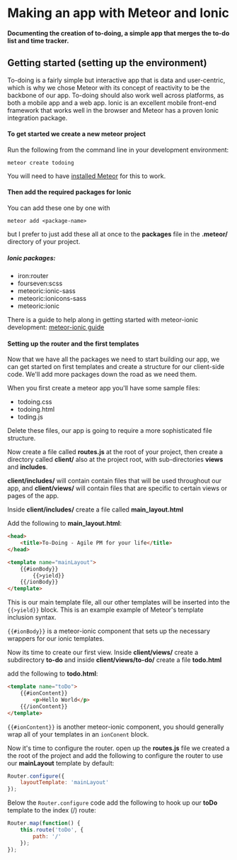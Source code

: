 # Making an app with Meteor and Ionic

#### Documenting the creation of to-doing, a simple app that merges the to-do list and time tracker.

## Getting started (setting up the environment)
To-doing is a fairly simple but interactive app that is data and user-centric, which is why we chose Meteor with its concept of reactivity to be the backbone of our app.
To-doing should also work well across platforms, as both a mobile app and a web app. Ionic is an excellent mobile front-end framework that works well in the browser and Meteor has a proven Ionic integration package.

#### To get started we create a new meteor project
Run the following from the command line in your development environment:

```
meteor create todoing
```

You will need to have [installed Meteor](https://www.meteor.com/install) for this to work.

#### Then add the required packages for Ionic
You can add these one by one with 
```
meteor add <package-name>
```
but I prefer to just add these all at once to the **packages** file in the **.meteor/** directory of your project.

##### Ionic packages:
* iron:router
* fourseven:scss
* meteoric:ionic-sass
* meteoric:ionicons-sass
* meteoric:ionic

There is a guide to help along in getting started with meteor-ionic development: [meteor-ionic guide](https://github.com/meteoric/meteor-ionic/blob/master/GUIDE.md) 

#### Setting up the router and the first templates 
Now that we have all the packages we need to start building our app, we can get started on first templates and create a structure for our client-side code. We'll add more packages down the road as we need them.

When you first create a meteor app you'll have some sample files:

* todoing.css
* todoing.html
* toding.js

Delete these files, our app is going to require a more sophisticated file structure.

Now create a file called **routes.js** at the root of your project, then create a directory called **client/** also at the project root, with sub-directories **views** and **includes**.

**client/includes/** will contain contain files that will be used throughout our app, and **client/views/** will contain files that are specific to certain views or pages of the app.

Inside **client/includes/** create a file called **main_layout.html**

Add the following to **main_layout.html**:

```html
<head>
	<title>To-Doing - Agile PM for your life</title>
</head>

<template name="mainLayout">
	{{#ionBody}}
		{{>yield}}
	{{/ionBody}}
</template>
```

This is our main template file, all our other templates will be inserted into the ``` {{>yield}} ``` block. This is an example example of Meteor's template inclusion syntax.

``` {{#ionBody}} ``` is a meteor-ionic component that sets  up the necessary wrappers for our ionic templates.

Now its time to create our first view. Inside **client/views/** create a subdirectory **to-do** and inside **client/views/to-do/** create a file **todo.html**

add the following to **todo.html**:

```html
<template name="toDo">
	{{#ionContent}}
		<p>Hello World</p>
	{{/ionContent}}
</template>
```

``` {{#ionContent}} ``` is another meteor-ionic component, you should generally wrap all of your templates in an ``` ionConent ``` block.

Now it's time to configure the router. open up the **routes.js** file we created a the root of the project and add the following to configure the router to use our **mainLayout** template by default:

```javascript
Router.configure({
	layoutTemplate: 'mainLayout'
});
```

Below the ``` Router.configure ``` code add the following to hook up our **toDo** template to the index (/) route:

```javascript
Router.map(function() {
	this.route('toDo', {
		path: '/'
	});
}); 


   